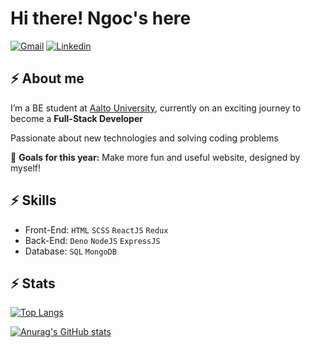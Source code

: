 # Hi there! Ngoc's here

[![Gmail](https://img.shields.io/twitter/url?label=Gmail&logo=gmail&url=https://gmail.com)](mailto:nguyenangoc5@gmail.com)
[![Linkedin](https://img.shields.io/twitter/url?label=Linkedin&logo=linkedin&url=https://linkedin.com/in/quankun)](https://www.linkedin.com/in/ngoc-nguyen-225288218/)

## ⚡ About me
I’m a BE student at [Aalto University](https://www.aalto.fi/en), currently on an exciting journey to become a **Full-Stack Developer**

Passionate about new technologies and solving coding problems

🔭 **Goals for this year:** Make more fun and useful website, designed by myself!


## ⚡ Skills

- Front-End: `HTML` `SCSS` `ReactJS` `Redux` 
- Back-End: `Deno` `NodeJS` `ExpressJS` 
- Database: `SQL` `MongoDB`

## ⚡ Stats
[![Top Langs](https://github-readme-stats.vercel.app/api/top-langs/?username=TheLondonEye700&layout=compact)](https://github.com/anuraghazra/github-readme-stats)

[![Anurag's GitHub stats](https://github-readme-stats.vercel.app/api?username=TheLondonEye700&count_private=true)](https://github.com/anuraghazra/github-readme-stats)


<!--
**TheLondonEye700/TheLondonEye700** is a ✨ _special_ ✨ repository because its `README.md` (this file) appears on your GitHub profile.

Here are some ideas to get you started:

- 🔭 I’m currently working on ...
- 🌱 I’m currently learning ...
- 👯 I’m looking to collaborate on ...
- 🤔 I’m looking for help with ...
- 💬 Ask me about ...
- 📫 How to reach me: ...
- 😄 Pronouns: ...
- ⚡ Fun fact: ...
-->
